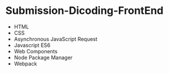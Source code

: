 # Submission-Dicoding-FrontEnd

<ul>
<li>HTML</li>
<li>CSS</li>
<li>Asynchronous JavaScript Request</li>
<li>Javascript ES6</li>
<li>Web Components</li>
<li>Node Package Manager</li>
<li>Webpack</li>

</ul>
